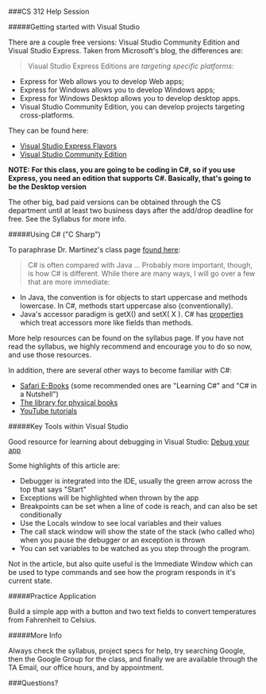###CS 312 Help Session

#####Getting started with Visual Studio

There are a couple free versions: Visual Studio Community Edition and Visual Studio Express. Taken from Microsoft's blog, the differences are:

> Visual Studio Express Editions are *targeting specific platforms*:  
* Express for Web allows you to develop Web apps;  
* Express for Windows allows you to develop Windows apps; 
* Express for Windows Desktop allows you to develop desktop apps.  
* Visual Studio Community Edition, you can develop projects targeting cross-platforms. 

They can be found here: 
* [Visual Studio Express Flavors](http://www.visualstudio.com/en-US/products/visual-studio-express-vs)
* [Visual Studio Community Edition](http://www.visualstudio.com/products/visual-studio-community-vs) 

**NOTE: For this class, you are going to be coding in C#, so if you use Express, you need an edition that supports C#. Basically, that's going to be the Desktop version**

The other big, bad paid versions can be obtained through the CS department until at least two business days after the add/drop deadline for free. See the Syllabus for more info.

#####Using C# ("C Sharp")

To paraphrase Dr. Martinez's class page [found here](http://axon.cs.byu.edu/~martinez/classes/312/Resources/csharp):

> C# is often compared with Java ...
Probably more important, though, is how C# is different. While there are many ways, I will go over a few that are more immediate:
* In Java, the convention is for objects to start uppercase and methods lowercase. In C#, methods start uppercase also (conventionally).
* Java's accessor paradigm is getX() and setX( X ). C# has [properties](http://msdn.microsoft.com/en-us/library/x9fsa0sw.aspx) which treat accessors more like fields than methods.

More help resources can be found on the syllabus page. If you have not read the syllabus, we highly recommend and encourage you to do so now, and use those resources.

In addition, there are several other ways to become familiar with C#:
* [Safari E-Books](https://it.byu.edu/byu/help.do?sysparm_document_key=kb_knowledge,f2a5fbe70a0a3c09007a347985c9a282) (some recommended ones are "Learning C#" and "C# in a Nutshell")
* [The library for physical books](lib.byu.edu)
* [YouTube tutorials](https://www.youtube.com/results?search_query=c%23)

#####Key Tools within Visual Studio

Good resource for learning about debugging in Visual Studio: [Debug your app](http://www.visualstudio.com/get-started/debug-your-app-vs)

Some highlights of this article are:

* Debugger is integrated into the IDE, usually the green arrow across the top that says "Start"
* Exceptions will be highlighted when thrown by the app
* Breakpoints can be set when a line of code is reach, and can also be set conditionally
* Use the Locals window to see local variables and their values
* The call stack window will show the state of the stack (who called who) when you pause the debugger or an exception is thrown
* You can set variables to be watched as you step through the program.

Not in the article, but also quite useful is the Immediate Window which can be used to type commands and see how the program responds in it's current state.

#####Practice Application

Build a simple app with a button and two text fields to convert temperatures from Fahrenheit to Celsius.

#####More Info

Always check the syllabus, project specs for help, try searching Google, then the Google Group for the class, and finally we are available through the TA Email, our office hours, and by appointment.

###Questions?
